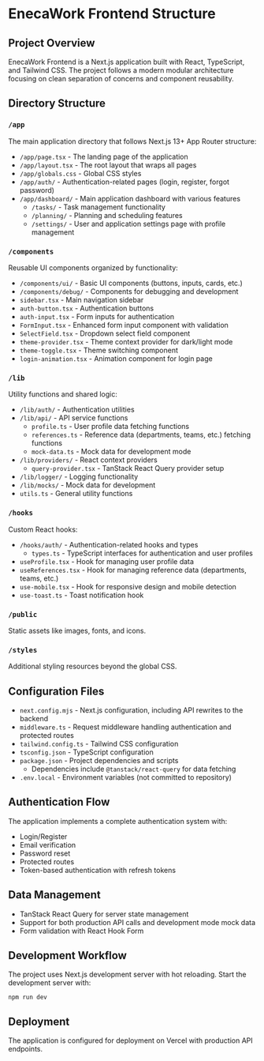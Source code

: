 # EnecaWork Frontend Structure

## Project Overview
EnecaWork Frontend is a Next.js application built with React, TypeScript, and Tailwind CSS. The project follows a modern modular architecture focusing on clean separation of concerns and component reusability.

## Directory Structure

### `/app`
The main application directory that follows Next.js 13+ App Router structure:
- `/app/page.tsx` - The landing page of the application
- `/app/layout.tsx` - The root layout that wraps all pages
- `/app/globals.css` - Global CSS styles
- `/app/auth/` - Authentication-related pages (login, register, forgot password)
- `/app/dashboard/` - Main application dashboard with various features
  - `/tasks/` - Task management functionality
  - `/planning/` - Planning and scheduling features
  - `/settings/` - User and application settings page with profile management

### `/components`
Reusable UI components organized by functionality:
- `/components/ui/` - Basic UI components (buttons, inputs, cards, etc.)
- `/components/debug/` - Components for debugging and development
- `sidebar.tsx` - Main navigation sidebar
- `auth-button.tsx` - Authentication buttons
- `auth-input.tsx` - Form inputs for authentication
- `FormInput.tsx` - Enhanced form input component with validation
- `SelectField.tsx` - Dropdown select field component
- `theme-provider.tsx` - Theme context provider for dark/light mode
- `theme-toggle.tsx` - Theme switching component
- `login-animation.tsx` - Animation component for login page

### `/lib`
Utility functions and shared logic:
- `/lib/auth/` - Authentication utilities
- `/lib/api/` - API service functions
  - `profile.ts` - User profile data fetching functions
  - `references.ts` - Reference data (departments, teams, etc.) fetching functions
  - `mock-data.ts` - Mock data for development mode
- `/lib/providers/` - React context providers
  - `query-provider.tsx` - TanStack React Query provider setup
- `/lib/logger/` - Logging functionality
- `/lib/mocks/` - Mock data for development
- `utils.ts` - General utility functions

### `/hooks`
Custom React hooks:
- `/hooks/auth/` - Authentication-related hooks and types
  - `types.ts` - TypeScript interfaces for authentication and user profiles
- `useProfile.tsx` - Hook for managing user profile data
- `useReferences.tsx` - Hook for managing reference data (departments, teams, etc.)
- `use-mobile.tsx` - Hook for responsive design and mobile detection
- `use-toast.ts` - Toast notification hook

### `/public`
Static assets like images, fonts, and icons.

### `/styles`
Additional styling resources beyond the global CSS.

## Configuration Files
- `next.config.mjs` - Next.js configuration, including API rewrites to the backend
- `middleware.ts` - Request middleware handling authentication and protected routes
- `tailwind.config.ts` - Tailwind CSS configuration
- `tsconfig.json` - TypeScript configuration
- `package.json` - Project dependencies and scripts
  - Dependencies include `@tanstack/react-query` for data fetching
- `.env.local` - Environment variables (not committed to repository)

## Authentication Flow
The application implements a complete authentication system with:
- Login/Register
- Email verification
- Password reset
- Protected routes
- Token-based authentication with refresh tokens

## Data Management
- TanStack React Query for server state management
- Support for both production API calls and development mode mock data
- Form validation with React Hook Form

## Development Workflow
The project uses Next.js development server with hot reloading. Start the development server with:
```
npm run dev
```

## Deployment
The application is configured for deployment on Vercel with production API endpoints.
